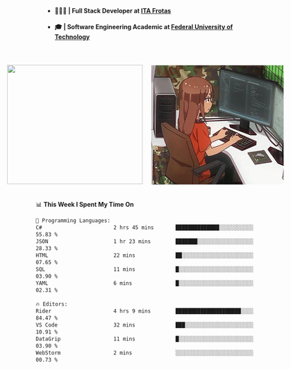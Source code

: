 <body style="margin-bottom: 40px; gap: 20px">
  <div style="display: flex; flex-direction: column; width: auto; margin: 0 auto; padding: 20px;">
    <ul style="flex: 1; margin-bottom: 20px;">
      <li><h4>🧑🏽‍💻 | Full Stack Developer at <a href="https://itafrotas.com//">ITA Frotas</a></h4></li>
      <li><h4>🎓 | Software Engineering Academic at <a href="http://www.utfpr.edu.br/">Federal University of Technology</a></h4></li>
      <br/>
    </ul>
    <div style="display: flex; justify-content: center; align-items: center; gap: 20px;">
      <a href="https://skillicons.dev">
        <img width="312" height="274" src="https://skillicons.dev/icons?i=cs,dotnet,php,laravel,ts,js,nodejs,react,swift,java,adonis,postgres,mysql,mongodb,postman,c,heroku,gradle,npm,flutter,docker,aws,redis,kubernetes&theme=light&&perline=4" />
      </a>
      <img width="312" height="274" src="assets/umiko.gif" alt="Computer Boy" />
    </div>
  </div>
</body>


<!--START_SECTION:waka-->
📊 **This Week I Spent My Time On** 

```text
💬 Programming Languages: 
C#                       2 hrs 45 mins       ██████████████░░░░░░░░░░░   55.83 % 
JSON                     1 hr 23 mins        ███████░░░░░░░░░░░░░░░░░░   28.33 % 
HTML                     22 mins             ██░░░░░░░░░░░░░░░░░░░░░░░   07.65 % 
SQL                      11 mins             █░░░░░░░░░░░░░░░░░░░░░░░░   03.90 % 
YAML                     6 mins              █░░░░░░░░░░░░░░░░░░░░░░░░   02.31 % 

🔥 Editors: 
Rider                    4 hrs 9 mins        █████████████████████░░░░   84.47 % 
VS Code                  32 mins             ███░░░░░░░░░░░░░░░░░░░░░░   10.91 % 
DataGrip                 11 mins             █░░░░░░░░░░░░░░░░░░░░░░░░   03.90 % 
WebStorm                 2 mins              ░░░░░░░░░░░░░░░░░░░░░░░░░   00.73 % 
```


<!--END_SECTION:waka-->

<!--
**danielr0d/danielr0d** is a ✨ _special_ ✨ repository because its `README.md` (this file) appears on your GitHub profile.

Here are some ideas to get you started:

- 🔭 I’m currently working on ...
- 🌱 I’m currently learning ...
- 👯 I’m looking to collaborate on ...
- 🤔 I’m looking for help with ...
- 💬 Ask me about ...
- 📫 How to reach me: ...
- 😄 Pronouns: ...
- ⚡ Fun fact: ...
-->
